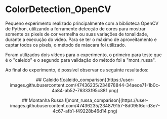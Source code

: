 # ColorDetection_OpenCV

Pequeno experimento realizado principalmente com a biblioteca OpenCV de Python, utilizando a ferramente detecção de cores para mostrar somente os pixels de cor vermelha ou suas variações de tonalidade, durante a execução do vídeo. Para se ter o máximo de aproveitamento e captar todos os pixels, o método de máscara foi utilizado.

Foram utilizados dois vídeos para o experimento, o primeiro para teste que é o "caleido" e o segundo para validação do método foi a "mont_russa".

Ao final do experimento, é possível observar os seguinte resultados:


<p align="center">
  ## Caleido
  ![caleido_comparison](https://user-images.githubusercontent.com/47436235/234878844-34aece71-1b0c-4a84-ab52-76333f95c881.png)
</p>

<p align="center">
  ## Montanha Russa
  ![mont_russa_comparison](https://user-images.githubusercontent.com/47436235/234879157-8d095f6c-d3e7-4c67-afb1-f49228b46d14.png)
</p>


